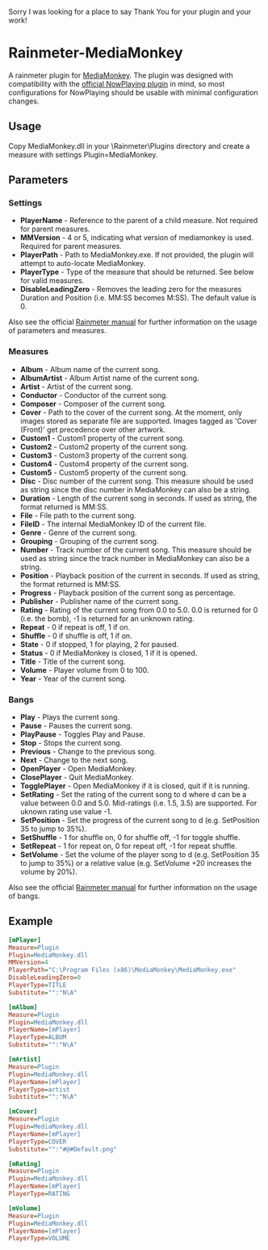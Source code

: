Sorry I was looking for a place to say Thank You for your plugin and your work! 



# Rainmeter-MediaMonkey
A rainmeter plugin for [MediaMonkey](http://www.mediamonkey.com). The plugin was designed with compatibility with the [official NowPlaying plugin](https://docs.rainmeter.net/manual-beta/plugins/nowplaying/) in mind, so most configurations for NowPlaying should be usable with minimal configuration changes.

## Usage
Copy MediaMonkey.dll in your \Rainmeter\Plugins directory and create a measure with settings Plugin=MediaMonkey.

## Parameters
### Settings
- __PlayerName__ - Reference to the parent of a child measure. Not required for parent measures.
- __MMVersion__ - 4 or 5, indicating what version of mediamonkey is used. Required for parent measures.
- __PlayerPath__ - Path to MediaMonkey.exe. If not provided, the plugin will attempt to auto-locate MediaMonkey.
- __PlayerType__ - Type of the measure that should be returned. See below for valid measures.
- __DisableLeadingZero__ - Removes the leading zero for the measures Duration and Position (i.e. MM:SS becomes M:SS). The default value is 0.


Also see the official [Rainmeter manual](https://docs.rainmeter.net/manual/measures/) for further information on the usage of parameters and measures.

### Measures
- __Album__ - Album name of the current song.
- __AlbumArtist__ - Album Artist name of the current song.
- __Artist__ - Artist of the current song.
- __Conductor__ - Conductor of the current song.
- __Composer__ - Composer of the current song.
- __Cover__ - Path to the cover  of the current song. At the moment, only images stored as separate file are supported. Images tagged as 'Cover (Front)' get precedence over other artwork.
- __Custom1__ - Custom1 property of the current song.
- __Custom2__ - Custom2 property of the current song.
- __Custom3__ - Custom3 property of the current song.
- __Custom4__ - Custom4 property of the current song.
- __Custom5__ - Custom5 property of the current song.
- __Disc__ - Disc number of the current song. This measure should be used as string since the disc number in MediaMonkey can also be a string.
- __Duration__ - Length of the current song in seconds. If used as string, the format returned is MM:SS.
- __File__ - File path to the current song.
- __FileID__ - The internal MediaMonkey ID of the current file.
- __Genre__ - Genre of the current song.
- __Grouping__ - Grouping of the current song.
- __Number__ - Track number of the current song. This measure should be used as string since the track number in MediaMonkey can also be a string.
- __Position__ - Playback position of the current in seconds. If used as string, the format returned is MM:SS.
- __Progress__ - Playback position of the current song as percentage.
- __Publisher__ - Publisher name of the current song.
- __Rating__ - Rating of the current song from 0.0 to 5.0. 0.0 is returned for 0 (i.e. the bomb), -1 is returned for an unknown rating.
- __Repeat__ - 0 if repeat is off, 1 if on.
- __Shuffle__ - 0 if shuffle is off, 1 if on.
- __State__ - 0 if stopped, 1 for playing, 2 for paused.
- __Status__ - 0 if MediaMonkey is closed, 1 if it is opened.
- __Title__ - Title of the current song.
- __Volume__ - Player volume from 0 to 100.
- __Year__ - Year of the current song.


### Bangs
- __Play__ - Plays the current song.
- __Pause__ - Pauses the current song.
- __PlayPause__ - Toggles Play and Pause.
- __Stop__ - Stops the current song.
- __Previous__ - Change to the previous song.
- __Next__ - Change to the next song.
- __OpenPlayer__ - Open MediaMonkey.
- __ClosePlayer__ - Quit MediaMonkey.
- __TogglePlayer__ - Open MediaMonkey if it is closed, quit if it is running.
- __SetRating__ - Set the rating of the current song to d where d can be a value between 0.0 and 5.0. Mid-ratings (i.e. 1.5, 3.5) are supported. For uknown rating use value -1.
- __SetPosition__ - Set the progress of the current song to d (e.g. SetPosition 35 to jump to 35%).
- __SetShuffle__ - 1 for shuffle on, 0 for shuffle off, -1 for toggle shuffle.
- __SetRepeat__ - 1 for repeat on, 0 for repeat off, -1 for repeat shuffle.
- __SetVolume__ - Set the volume of the player song to d (e.g. SetPosition 35 to jump to 35%) or a relative value (e.g. SetVolume +20 increases the volume by 20%).


Also see the official [Rainmeter manual](https://docs.rainmeter.net/manual-beta/bangs/#CommandMeasure) for further information on the usage of bangs.

## Example
```ini
[mPlayer]
Measure=Plugin
Plugin=MediaMonkey.dll
MMVersion=4
PlayerPath="C:\Program Files (x86)\MediaMonkey\MediaMonkey.exe"
DisableLeadingZero=0
PlayerType=TITLE
Substitute="":"N\A"

[mAlbum]
Measure=Plugin
Plugin=MediaMonkey.dll
PlayerName=[mPlayer]
PlayerType=ALBUM
Substitute="":"N\A"

[mArtist]
Measure=Plugin
Plugin=MediaMonkey.dll
PlayerName=[mPlayer]
PlayerType=artist
Substitute="":"N\A"

[mCover]
Measure=Plugin
Plugin=MediaMonkey.dll
PlayerName=[mPlayer]
PlayerType=COVER
Substitute="":"#@#Default.png"

[mRating]
Measure=Plugin
Plugin=MediaMonkey.dll
PlayerName=[mPlayer]
PlayerType=RATING

[mVolume]
Measure=Plugin
Plugin=MediaMonkey.dll
PlayerName=[mPlayer]
PlayerType=VOLUME
```
